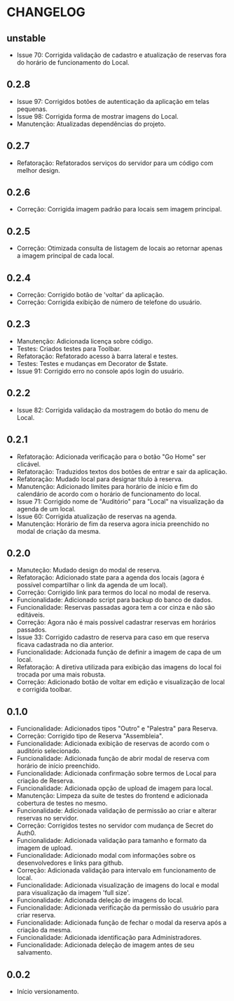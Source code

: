 # CHANGELOG

## unstable

* Issue 70: Corrigida validação de cadastro e atualização de reservas fora do horário de funcionamento do Local.

## 0.2.8

* Issue 97: Corrigidos botões de autenticação da aplicação em telas pequenas.
* Issue 98: Corrigida forma de mostrar imagens do Local.
* Manutenção: Atualizadas dependências do projeto.

## 0.2.7

* Refatoração: Refatorados serviços do servidor para um código com melhor design.

## 0.2.6

* Correção: Corrigida imagem padrão para locais sem imagem principal.

## 0.2.5

* Correção: Otimizada consulta de listagem de locais ao retornar apenas a imagem principal de cada local.

## 0.2.4

* Correção: Corrigido botão de 'voltar' da aplicação.
* Correção: Corrigida exibição de número de telefone do usuário.

## 0.2.3

* Manutenção: Adicionada licença sobre código.
* Testes: Criados testes para Toolbar.
* Refatoração: Refatorado acesso à barra lateral e testes.
* Testes: Testes e mudanças em Decorator de $state.
* Issue 91: Corrigido erro no console após login do usuário.

## 0.2.2

* Issue 82: Corrigida validação da mostragem do botão do menu de Local.

## 0.2.1

* Refatoração: Adicionada verificação para o botão "Go Home" ser clicável.
* Refatoração: Traduzidos textos dos botões de entrar e sair da aplicação.
* Refatoração: Mudado local para designar título à reserva.
* Manutenção: Adicionado limites para horário de início e fim do calendário de acordo com o horário de funcionamento do local.
* Issue 71: Corrigido nome de "Auditório" para "Local" na visualização da agenda de um local.
* Issue 60: Corrigida atualização de reservas na agenda.
* Manutenção: Horário de fim da reserva agora inicia preenchido no modal de criação da mesma.

## 0.2.0

* Manuteção: Mudado design do modal de reserva.
* Refatoração: Adicionado state para a agenda dos locais (agora é possível compartilhar o link da agenda de um local).
* Correção: Corrigido link para termos do local no modal de reserva.
* Funcionalidade: Adicionado script para backup do banco de dados.
* Funcionalidade: Reservas passadas agora tem a cor cinza e não são editáveis.
* Correção: Agora não é mais possível cadastrar reservas em horários passados.
* Issue 33: Corrigido cadastro de reserva para caso em que reserva ficava cadastrada no dia anterior.
* Funcionalidade: Adcionada função de definir a imagem de capa de um local.
* Refatoração: A diretiva utilizada para exibição das imagens do local foi trocada por uma mais robusta.
* Correção: Adicionado botão de voltar em edição e visualização de local e corrigida toolbar.

## 0.1.0

* Funcionalidade: Adicionados tipos "Outro" e "Palestra" para Reserva.
* Correção: Corrigido tipo de Reserva "Assembleia".
* Funcionalidade: Adicionada exibição de reservas de acordo com o auditório selecionado.
* Funcionalidade: Adicionada função de abrir modal de reserva com horário de início preenchido.
* Funcionalidade: Adicionada confirmação sobre termos de Local para criação de Reserva.
* Funcionalidade: Adicionada opção de upload de imagem para local.
* Manutenção: Limpeza da suite de testes do frontend e adicionada cobertura de testes no mesmo.
* Funcionalidade: Adicionada validação de permissão ao criar e alterar reservas no servidor.
* Correção: Corrigidos testes no servidor com mudança de Secret do Auth0.
* Funcionalidade: Adicionada validação para tamanho e formato da imagem de upload.
* Funcionalidade: Adicionado modal com informações sobre os desenvolvedores e links para github.
* Correção: Adicionada validação para intervalo em funcionamento de local.
* Funcionalidade: Adicionada visualização de imagens do local e modal para visualização da imagem 'full size'.
* Funcionalidade: Adicionada deleção de imagens do local.
* Funcionalidade: Adicionada verificação da permissão do usuário para criar reserva.
* Funcionalidade: Adicionada função de fechar o modal da reserva após a criação da mesma.
* Funcionalidade: Adicionada identificação para Administradores.
* Funcionalidade: Adicionada deleção de imagem antes de seu salvamento.

## 0.0.2

* Início versionamento.
